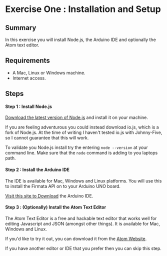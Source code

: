 # Exercise One : Installation and Setup #

## Summary ##

In this exercise you will install Node.js, the Arduino IDE and optionally the Atom text editor.

## Requirements ##

* A Mac, Linux or Windows machine.
* Internet access.

## Steps ##

#### Step 1 : Install Node.js ####

[Download the latest version of Node.js](https://nodejs.org) and install it on your machine.  

If you are feeling adventurous you could instead download io.js, which is a fork of Node.js.  At the time of writing I haven't tested io.js with Johnny-Five, so I cannot guarantee that this will work.

To validate you Node.js install try the entering `node --version` at your command line.  Make sure that the `node` command is adding to you laptops path.

#### Step 2 : Install the Arduino IDE ####

The IDE is available for Mac, Windows and Linux platforms.  You will use this to install the
Firmata API on to your Arduino UNO board.

[Visit this site to Download](http://arduino.cc/en/main/software) the Arduino IDE.

#### Step 3 : (Optionally) Install the Atom Text Editor ####

The Atom Text Editor is a free and hackable text editor that works well for editing Javascript and JSON (amongst other things).  It is available for Mac, Windows and Linux.

If you'd like to try it out, you can download it from the [Atom Website](https://atom.io).

If you have another editor or IDE that you prefer then you can skip this step.
